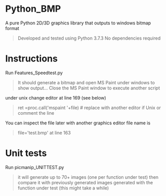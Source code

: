 # Python_BMP
A pure Python 2D/3D graphics library that outputs to windows bitmap format

>Developed and tested using Python 3.7.3
>No dependencies required

# Instructions

Run Features_Speedtest.py 

>It should generate a bitmap and open MS Paint under windows to show output... 
>Close the MS Paint window to execute another script

under unix change editor at line 169 (see below)

>ret =proc.call('mspaint '+file) # replace with another editor if Unix
>or comment the line 

You can inspect the file later with another graphics editor file name is

>file='test.bmp' 
>at line 163

# Unit tests

Run picmanip_UNITTEST.py 

>it will generate up to 70+ images (one per function under test) then compare it with previously generated images generated with the function under test 
>(this might take a while)




